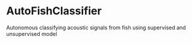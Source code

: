 # AutoFishClassifier
Autonomous classifying acoustic signals from fish using supervised and unsupervised model
